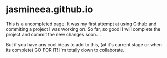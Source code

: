 # jasmineea.github.io

This is a uncompleted page. It was my first attempt at using Github and commiting a project I was working on. So far, so good! 
I will complete the project and commit the new changes soon....


But if you have any cool ideas to add to this, (at it's current stage or when its complete) GO FOR IT! I'm totally down to collaborate. 
